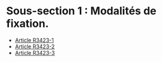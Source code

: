 #  Sous-section 1 : Modalités de fixation.

* [Article R3423-1](./LEGIARTI000018532956.md)
* [Article R3423-2](./LEGIARTI000018532954.md)
* [Article R3423-3](./LEGIARTI000018532952.md)

